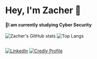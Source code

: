 # Hey, I'm Zacher 👋

#### 🌱I am currently studying Cyber ​​Security
![Zacher's GitHub stats](https://github-readme-stats.vercel.app/api?username=zacher99&theme=transparent&hide_border=true&show_icons=true&icon_color=30A3DC&title_color=E94D5F&text_color=FFF)
![Top Langs](https://github-readme-stats.vercel.app/api/top-langs/?username=zacher99&theme=transparent&hide_border=true&show_icons=true&icon_color=30A3DC&title_color=E94D5F&text_color=FFF&layout=compact)
##


##

[![LinkedIn](https://img.shields.io/badge/LinkedIn-0077B5?style=for-the-badge&logo=linkedin&logoColor=white)](https://www.linkedin.com/in/matheuszacher/)
[![Credly Profile](https://img.shields.io/badge/-Credly_Profile-0a3876?style=for-the-badge&logoColor=white)](https://www.credly.com/users/matheus-zacher)

